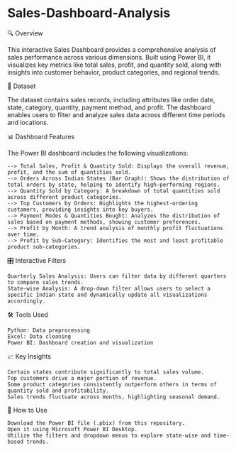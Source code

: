 # Sales-Dashboard-Analysis

🔍 Overview

This interactive Sales Dashboard provides a comprehensive analysis of sales performance across various dimensions. Built using Power BI, it visualizes key metrics like total sales, profit, and quantity sold, along with insights into customer behavior, product categories, and regional trends.

📂 Dataset

The dataset contains sales records, including attributes like order date, state, category, quantity, payment method, and profit. The dashboard enables users to filter and analyze sales data across different time periods and locations.

📊 Dashboard Features

The Power BI dashboard includes the following visualizations:

    --> Total Sales, Profit & Quantity Sold: Displays the overall revenue, profit, and the sum of quantities sold.
    --> Orders Across Indian States (Bar Graph): Shows the distribution of total orders by state, helping to identify high-performing regions.
    --> Quantity Sold by Category: A breakdown of total quantities sold across different product categories.
    --> Top Customers by Orders: Highlights the highest-ordering customers, providing insights into key buyers.
    --> Payment Modes & Quantities Bought: Analyzes the distribution of sales based on payment methods, showing customer preferences.
    --> Profit by Month: A trend analysis of monthly profit fluctuations over time.
    --> Profit by Sub-Category: Identifies the most and least profitable product sub-categories.

🎛 Interactive Filters

    Quarterly Sales Analysis: Users can filter data by different quarters to compare sales trends.
    State-wise Analysis: A drop-down filter allows users to select a specific Indian state and dynamically update all visualizations accordingly.

🛠 Tools Used

    Python: Data preprocessing
    Excel: Data cleaning
    Power BI: Dashboard creation and visualization

📈 Key Insights

    Certain states contribute significantly to total sales volume.
    Top customers drive a major portion of revenue.
    Some product categories consistently outperform others in terms of quantity sold and profitability.
    Sales trends fluctuate across months, highlighting seasonal demand.

🚀 How to Use

    Download the Power BI file (.pbix) from this repository.
    Open it using Microsoft Power BI Desktop.
    Utilize the filters and dropdown menus to explore state-wise and time-based trends.
